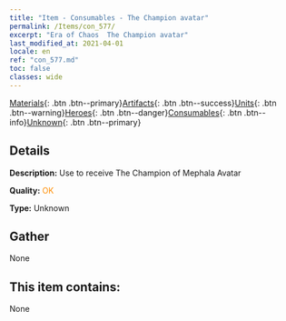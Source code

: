 ```yaml
---
title: "Item - Consumables - The Champion avatar"
permalink: /Items/con_577/
excerpt: "Era of Chaos  The Champion avatar"
last_modified_at: 2021-04-01
locale: en
ref: "con_577.md"
toc: false
classes: wide
---
```

 [Materials](/Items/){: .btn .btn--primary}[Artifacts](/Items/Artifacts/){: .btn .btn--success}[Units](/Items/Units/){: .btn .btn--warning}[Heroes](/Items/Heroes/){: .btn .btn--danger}[Consumables](/Items/Consumables/){: .btn .btn--info}[Unknown](/Items/Unknown/){: .btn .btn--primary}

## Details
 **Description:** Use to receive The Champion of Mephala Avatar

 **Quality:** <span style="color: #FF8C00">OK</span>

 **Type:** Unknown

## Gather

  None

## This item contains:

  None

